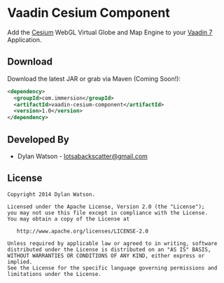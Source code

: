 Vaadin Cesium Component
=======================

Add the [Cesium][1] WebGL Virtual Globe and Map Engine to your [Vaadin 7][2] Application.

Download
--------

Download the latest JAR or grab via Maven (Coming Soon!):
```xml
<dependency>
  <groupId>com.immersion</groupId>
  <artifactId>vaadin-cesium-component</artifactId>
  <version>1.0</version>
</dependency>
```

Developed By
--------

* Dylan Watson - <lotsabackscatter@gmail.com>
   
License
--------

    Copyright 2014 Dylan Watson.

    Licensed under the Apache License, Version 2.0 (the "License");
    you may not use this file except in compliance with the License.
    You may obtain a copy of the License at

       http://www.apache.org/licenses/LICENSE-2.0

    Unless required by applicable law or agreed to in writing, software
    distributed under the License is distributed on an "AS IS" BASIS,
    WITHOUT WARRANTIES OR CONDITIONS OF ANY KIND, either express or implied.
    See the License for the specific language governing permissions and
    limitations under the License.

   
 [1]: http://cesiumjs.org/
 [2]: https://vaadin.com/home 
